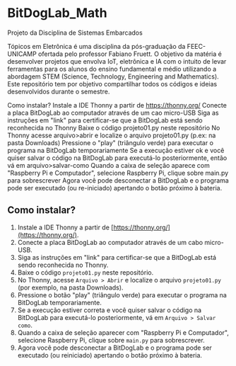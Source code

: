 # BitDogLab_Math

Projeto da Disciplina de Sistemas Embarcados

Tópicos em Eletrônica é uma disciplina da pós-graduação da FEEC-UNICAMP ofertada pelo professor Fabiano Fruett. O objetivo da matéria é desenvolver projetos que envolva IoT, eletrônica e IA com o intuito de levar ferramentas para os alunos do ensino fundamental e médio utilizando a abordagem STEM (Science, Technology, Engineering and Mathematics). Este repositório tem por objetivo compartilhar todos os códigos e ideias desenvolvidos durante o semestre.

Como instalar?
Instale a IDE Thonny a partir de https://thonny.org/
Conecte a placa BitDogLab ao computador através de um cao micro-USB
Siga as instruções em "link" para certificar-se que a BitDogLab está sendo reconhecida no Thonny
Baixe o código projeto01.py neste repositório
No Thonny acesse arquivo>abrir e localize o arquivo projeto01.py (p.ex: na pasta Downloads)
Pressione o "play" (triângulo verde) para executar o programa na BitDogLab temporariamente
Se a execução estiver ok e você quiser salvar o código na BitDogLab para executá-lo posteriormente, então vá em arquivo>salvar-como
Quando a caixa de seleção aparece com "Raspberry Pi e Computador", selecione Raspberry Pi, clique sobre main.py para sobrescrever
Agora você pode desconectar a BitDogLab e o programa pode ser executado (ou re-iniciado) apertando o botão próximo à bateria.

## Como instalar?

1. Instale a IDE Thonny a partir de [https://thonny.org/](https://thonny.org/).
2. Conecte a placa BitDogLab ao computador através de um cabo micro-USB.
3. Siga as instruções em "link" para certificar-se que a BitDogLab está sendo reconhecida no Thonny.
4. Baixe o código `projeto01.py` neste repositório.
5. No Thonny, acesse `Arquivo > Abrir` e localize o arquivo `projeto01.py` (por exemplo, na pasta Downloads).
6. Pressione o botão "play" (triângulo verde) para executar o programa na BitDogLab temporariamente.
7. Se a execução estiver correta e você quiser salvar o código na BitDogLab para executá-lo posteriormente, vá em `Arquivo > Salvar como`.
8. Quando a caixa de seleção aparecer com "Raspberry Pi e Computador", selecione Raspberry Pi, clique sobre `main.py` para sobrescrever.
9. Agora você pode desconectar a BitDogLab e o programa pode ser executado (ou reiniciado) apertando o botão próximo à bateria.
